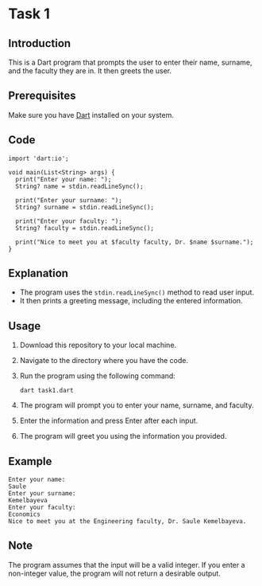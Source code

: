 # Task 1

## Introduction

This is a Dart program that prompts the user to enter their name, surname, and the faculty they are in. It then greets the user.

## Prerequisites

Make sure you have [Dart](https://dart.dev/) installed on your system.

## Code

```
import 'dart:io';

void main(List<String> args) {
  print("Enter your name: ");
  String? name = stdin.readLineSync();

  print("Enter your surname: ");
  String? surname = stdin.readLineSync();

  print("Enter your faculty: ");
  String? faculty = stdin.readLineSync();

  print("Nice to meet you at $faculty faculty, Dr. $name $surname.");
}
```

## Explanation

- The program uses the `stdin.readLineSync()` method to read user input.
- It then prints a greeting message, including the entered information.

## Usage

1. Download this repository to your local machine.

2. Navigate to the directory where you have the code.

3. Run the program using the following command:

   ```
   dart task1.dart
   ```

4. The program will prompt you to enter your name, surname, and faculty.

5. Enter the information and press Enter after each input.

6. The program will greet you using the information you provided.

## Example

```
Enter your name:
Saule
Enter your surname:
Kemelbayeva
Enter your faculty:
Economics
Nice to meet you at the Engineering faculty, Dr. Saule Kemelbayeva.
```

## Note

The program assumes that the input will be a valid integer. If you enter a non-integer value, the program will not return a desirable output.
